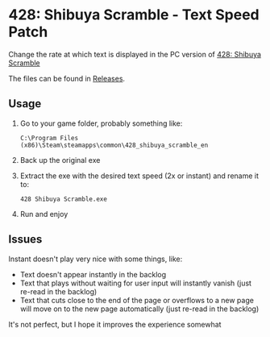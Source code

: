 # 428: Shibuya Scramble - Text Speed Patch

Change the rate at which text is displayed in the PC version of [428: Shibuya Scramble](https://vndb.org/v1299)

The files can be found in [Releases](https://github.com/arsym-dev/428-Text-Speed-Patch/releases).

## Usage

1. Go to your game folder, probably something like:

    ```C:\Program Files (x86)\Steam\steamapps\common\428_shibuya_scramble_en```
 
2. Back up the original exe
 
3. Extract the exe with the desired text speed (2x or instant) and rename it to:

    ```428 Shibuya Scramble.exe```
 
4. Run and enjoy
 
 
## Issues
Instant doesn't play very nice with some things, like:
- Text doesn't appear instantly in the backlog
- Text that plays without waiting for user input will instantly vanish (just re-read in the backlog)
- Text that cuts close to the end of the page or overflows to a new page will move on to the new page automatically (just re-read in the backlog)
 
It's not perfect, but I hope it improves the experience somewhat